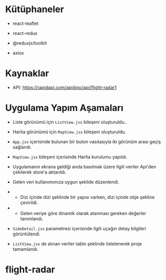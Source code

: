 # Kütüphaneler

- react-leaflet

- react-redux

- @reduxjs/toolkit

- axios

# Kaynaklar

- API: https://rapidapi.com/apidojo/api/flight-radar1

# Uygulama Yapım Aşamaları

- Liste görünümü için `ListView.jsx` bileşeni oluşturuldu..

- Harita görünümü için `MapView.jsx` bileşeni oluşturuldu.

- `App.jsx` içerisinde bulunan bir buton vasıtasıyla iki görünüm arası geçiş sağlandı.

- `MapView.jsx` bileşeni içerisinde Harita kurulumu yapıldı.

- Uygulamanın ekrana geldiği anda basılmak üzere ilgili veriler Api'den çekilerek store'a aktarıldı.

- Gelen veri kullanımımıza uygun şekilde düzenlendi.
- - Dizi içinde dizi şeklinde bir yapısı varken, dizi içinde obje şekline çevirildi.
- - Gelen veriye göre dinamik olarak atanması gereken değerler tanımlandı.

- `SideDetail.jsx` parametresi içerisinde ilgili uçağın detay bilgileri görüntülendi.

- `ListView.jsx` de alınan veriler tablo şeklinde listelenerek proje tamamlandı.


# flight-radar
